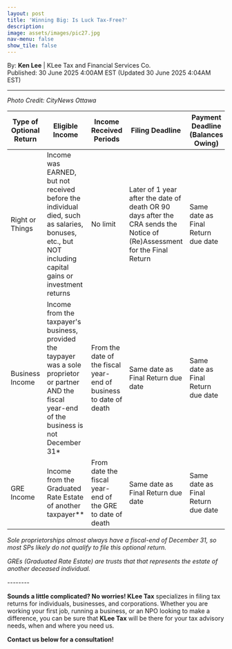 ```yaml
---
layout: post
title: 'Winning Big: Is Luck Tax-Free?'
description: 
image: assets/images/pic27.jpg
nav-menu: false
show_tile: false
---
```


<style>
  p {
    margin-bottom: 15px; /* Reduce space below paragraphs */
  }

  hr.major {
    margin: 10px 0; /* Equal space above and below the <hr> */
  }
</style>

<!-- Credits -->
<div class="row">
	<div class="12u">
		<p>By: <b>Ken Lee</b> | KLee Tax and Financial Services Co.<br> Published: 30 June 2025 4:00AM EST (Updated 30 June 2025 4:04AM EST)</p>
	</div>
</div>

<hr class="major"/>

<!-- Content -->

<section>
  <div class="row">
	  <div class="12u">
    <p><i>Photo Credit: CityNews Ottawa</i></p>
    <div class="table-wrapper">
    <table>
      <thead>
        <tr>
          <th>Type of Optional Return</th>
          <th>Eligible Income</th>
          <th>Income Received Periods</th>
          <th>Filing Deadline</th>
          <th>Payment Deadline (Balances Owing)</th>
        </tr>
      </thead>
      <tbody>
        <tr>
          <td>Right or Things</td>
          <td>Income was EARNED, but not received before the individual died, such as salaries, bonuses, etc., but NOT including capital gains or investment returns</td>
          <td>No limit</td>
          <td>Later of 1 year after the date of death OR 90 days after the CRA sends the Notice of (Re)Assessment for the Final Return</td>
          <td>Same date as Final Return due date</td>
        </tr>
        <tr>
          <td>Business Income</td>
          <td>Income from the taxpayer's business, provided the taypayer was a sole proprietor or partner AND the fiscal year-end of the business is not December 31*</td>
          <td>From the date of the fiscal year-end of business to date of death</td>
          <td>Same date as Final Return due date</td>
          <td>Same date as Final Return due date</td>
        </tr>
        <tr>
          <td>GRE Income</td>
          <td>Income from the Graduated Rate Estate of another taxpayer**</td>
          <td>From date the fiscal year-end of the GRE to date of death</td>
          <td>Same date as Final Return due date</td>
          <td>Same date as Final Return due date</td>
        </tr>
      </tbody>
    </table>
    </div>
    <p><i>Sole proprietorships almost always have a fiscal-end of December 31, so most SPs likely do not qualify to file this optional return.</i></p>
    <p><i>GREs (Graduated Rate Estate) are trusts that that represents the estate of another deceased individual.</i></p>
    <p>--------</p>
    <p><b>Sounds a little complicated? No worries! KLee Tax</b> specializes in filing tax returns for individuals, businesses, and corporations. Whether you are working your first job, running a business, or an NPO looking to make a difference, you can be sure that <b>KLee Tax</b> will be there for your tax advisory needs, when and where you need us.</p>
    <p><b>Contact us below for a consultation!</b></p>